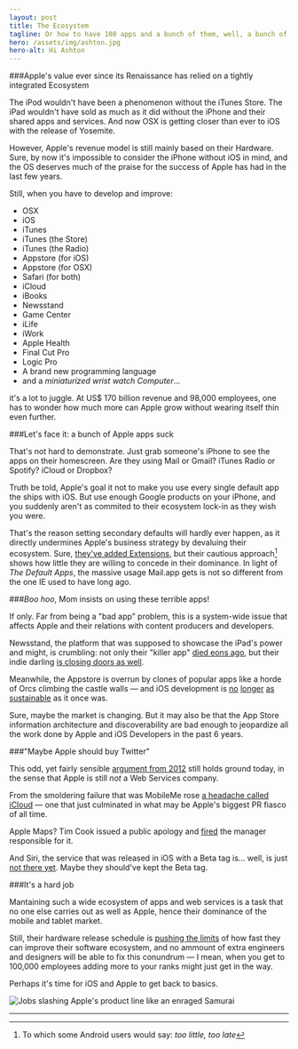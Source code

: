 ```yaml
---
layout: post
title: The Ecosystem
tagline: Or how to have 100 apps and a bunch of them, well, a bunch of them kinda suck.
hero: /assets/img/ashton.jpg
hero-alt: Hi Ashton
---
```


###Apple's value ever since its Renaissance has relied on a tightly integrated Ecosystem 

The iPod wouldn't have been a phenomenon without the iTunes Store. The iPad wouldn't have sold as much as it did without the iPhone and their shared apps and services. And now OSX is getting closer than ever to iOS with the release of Yosemite.

However, Apple's revenue model is still mainly based on their Hardware. Sure, by now it's impossible to consider the iPhone without iOS in mind, and the OS deserves much of the praise for the success of Apple has had in the last few years.

Still, when you have to develop and improve:

 - OSX
 - iOS
 - iTunes
 - iTunes (the Store)
 - iTunes (the Radio)
 - Appstore (for iOS)
 - Appstore (for OSX)
 - Safari (for both)
 - iCloud
 - iBooks
 - Newsstand
 - Game Center
 - iLife
 - iWork
 - Apple Health
 - Final Cut Pro
 - Logic Pro
 - A brand new programming language
 - and a _miniaturized wrist watch Computer_...

it's a lot to juggle. At US$ 170 billion revenue and 98,000 employees, one has to wonder how much more can Apple grow without wearing itself thin even further.

###Let's face it: a bunch of Apple apps suck

That's not hard to demonstrate. Just grab someone's iPhone to see the apps on their homescreen. Are they using Mail or Gmail? iTunes Radio or Spotify? iCloud or Dropbox?

Truth be told, Apple's goal it not to make you use every single default app the ships with iOS. But use enough Google products on your iPhone, and you suddenly aren't as commited to their ecosystem lock-in as they wish you were.

That's the reason setting secondary defaults will hardly ever happen, as it directly undermines Apple's business strategy by devaluing their ecosystem. Sure, [they've added Extensions](http://arstechnica.com/apple/2014/06/explaining-ios-8s-extensions-opening-the-platform-while-keeping-it-secure/), but their cautious approach[^1] shows how little they are willing to concede in their dominance. In light of _The Default Apps_, the massive usage Mail.app gets is not so different from the one IE used to have long ago.

###_Boo hoo_, Mom insists on using these terrible apps!

If only. Far from being a "bad app" problem, this is a system-wide issue that affects Apple and their relations with content producers and developers.

Newsstand, the platform that was supposed to showcase the iPad's power and might, is crumbling: not only their "killer app" [died eons ago](http://www.theverge.com/2012/12/3/3721544/the-daily-ipad-news-mag-shutdown-december-15th), but their indie darling [is closing doors as well](http://www.cultofmac.com/299139/9-hard-lessons-top-ipad-publisher/). 

Meanwhile, the Appstore is overrun by clones of popular apps like a horde of Orcs climbing the castle walls — and iOS development is [no](http://blog.jaredsinclair.com/post/93118460565/a-candid-look-at-unreads-first-year) [longer](http://inessential.com/2014/07/28/more_on_ios_indies) [as](http://www.tuaw.com/2014/07/30/the-plight-of-the-indie-ios-developer-is-the-app-store-broken-o/) [sustainable](http://inessential.com/2014/07/28/more_on_ios_indies) as it once was. 

Sure, maybe the market is changing. But it may also be that the App Store information architecture and discoverability are bad enough to jeopardize all the work done by Apple and iOS Developers in the past 6 years.

###"Maybe Apple should buy Twitter"

This odd, yet fairly sensible [argument from 2012](http://patrickbgibson.com/post/36041799210/apple-and-twitter) still holds ground today, in the sense that Apple is still _not_ a Web Services company.

From the smoldering failure that was MobileMe rose [a headache called iCloud](http://www.theverge.com/2013/3/26/4148628/why-doesnt-icloud-just-work) — one that just culminated in what may be Apple's biggest PR fiasco of all time.

Apple Maps? Tim Cook issued a public apology and [fired](http://bits.blogs.nytimes.com/2012/11/27/apple-fires-maps-manager/?_php=true&_type=blogs&_r=0) the manager responsible for it.

And Siri, the service that was released in iOS with a Beta tag is... well, is just [not there yet](http://dcurt.is/voice-interfaces). Maybe they should've kept the Beta tag.

###It's a hard job

Mantaining such a wide ecosystem of apps and web services is a task that no one else carries out as well as Apple, hence their dominance of the mobile and tablet market. 

Still, their hardware release schedule is [pushing the limits](http://mjtsai.com/blog/2014/10/11/apples-software-quality-decline/) of how fast they can improve their software ecosystem, and no ammount of extra engineers and designers will be able to fix this conundrum — I mean, when you get to 100,000 employees adding more to your ranks might just get in the way.

Perhaps it's time for iOS and Apple to get back to basics.

![Jobs slashing Apple's product line like an enraged Samurai](http://i.imgur.com/WduDsjN.jpg)

---

[^1]: To which some Android users would say: _too little, too late_